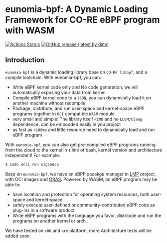 # eunomia-bpf: A Dynamic Loading Framework for CO-RE eBPF program with WASM

[![Actions Status](https://github.com/eunomia-bpf/eunomia-bpf/workflows/Ubuntu/badge.svg)](https://github.com/eunomia-bpf/eunomia-bpf/actions)
[![GitHub release (latest by date)](https://img.shields.io/github/v/release/eunomia-bpf/eunomia-bpf)](https://github.com/eunomia-bpf/eunomia-bpf/releases)
<!-- [![codecov](https://codecov.io/gh/eunomia-bpf/eunomia-bpf/branch/master/graph/badge.svg)](https://codecov.io/gh/filipdutescu/modern-cpp-template) -->

## Introduction

`eunomia-bpf` is a dynamic loading library base on `CO-RE libbpf`, and a compile toolchain. With eunomia-bpf, you can:

- Write eBPF kernel code only and No code generation, we will automatically exposing your data from kernel
- Compile eBPF kernel code to a `JSON`, you can dynamically load it on another machine without recompile
- Package, distribute, and run user-space and kernel-space eBPF programs together in `OCI` compatible `WASM` module
- very small and simple! The library itself `<1MB` and no `LLVM/Clang` dependence, can be embedded easily in you project
- as fast as `<100ms` and little resource need to dynamically load and run eBPF program

With `eunomia-bpf`, you can also get pre-compiled eBPF programs running from the cloud to the kernel in `1` line of bash, kernel version and architecture independent! For example:

```bash
$ sudo ecli run sigsnoop
```

Base on `eunomia-bpf`, we have an eBPF pacakge manager in [LMP](https://github.com/linuxkerneltravel/lmp) project, with OCI images and [ORAS](https://github.com/oras-project/oras). Powered by WASM, an eBPF program may be able to:

- have isolation and protection for operating system resources, both user-space and kernel-space
- safely execute user-defined or community-contributed eBPF code as plug-ins in a software product
- Write eBPF programs with the language you favor, distribute and run the programs on another kernel or arch.

We have tested on `x86` and `arm` platform, more Architecture tests will be added soon.
